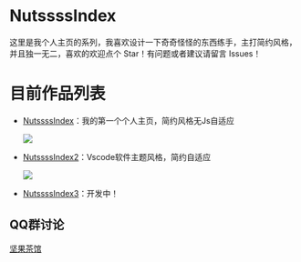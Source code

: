 # NutssssIndex

这里是我个人主页的系列，我喜欢设计一下奇奇怪怪的东西练手，主打简约风格，并且独一无二，喜欢的欢迎点个 Star！有问题或者建议请留言 Issues！



# 目前作品列表

+ [NutssssIndex](https://gitee.com/n0ts/NutssssIndex/tree/master/NutssssIndex)：我的第一个个人主页，简约风格无Js自适应

    ![](https://images.gitee.com/uploads/images/2020/0525/000514_3cb0b6fa_2250179.png)

+ [NutssssIndex2](https://gitee.com/n0ts/NutssssIndex/tree/master/NutssssIndex2)：Vscode软件主题风格，简约自适应

    ![](https://cdn.nutssss.cn/wp-content/uploads/2020/09/1600416929-2.png)

+ [NutssssIndex3](https://gitee.com/n0ts/NutssssIndex/tree/master/nutssss-index3)：开发中！



## QQ群讨论

[坚果茶馆](https://jq.qq.com/?_wv=1027&k=Mh7ah6Dd)